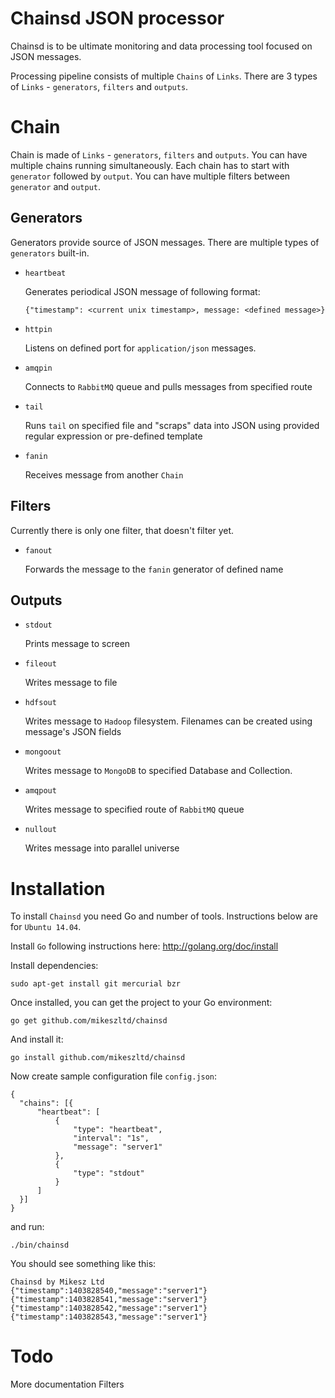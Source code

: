 Chainsd JSON processor
======================

Chainsd is to be ultimate monitoring and data processing tool focused on JSON messages. 

Processing pipeline consists of multiple `Chains` of `Links`. There are 3 types of `Links` - `generators`, `filters` and `outputs`.

# Chain

Chain is made of `Links` - `generators`, `filters` and `outputs`. 
You can have multiple chains running simultaneously. 
Each chain has to start with `generator` followed by `output`. You can have multiple filters between `generator` and `output`.

## Generators

Generators provide source of JSON messages. There are multiple types of `generators` built-in. 

  - `heartbeat`

    Generates periodical JSON message of following format:
  
    ```
    {"timestamp": <current unix timestamp>, message: <defined message>}
    ```
  
  - `httpin`
  
    Listens on defined port for `application/json` messages.

  - `amqpin`
  
    Connects to `RabbitMQ` queue and pulls messages from specified route

  - `tail`
  
    Runs `tail` on specified file and "scraps" data into JSON using provided regular expression or pre-defined template

  - `fanin`
  
    Receives message from another `Chain` 

## Filters

Currently there is only one filter, that doesn't filter yet.

  - `fanout`
  
    Forwards the message to the `fanin` generator of defined name

## Outputs

  - `stdout`
    
    Prints message to screen

  - `fileout`
  
    Writes message to file

  - `hdfsout`
  
    Writes message to `Hadoop` filesystem. Filenames can be created using message's JSON fields

  - `mongoout`
    
    Writes message to `MongoDB` to specified Database and Collection.

  - `amqpout`
  
    Writes message to specified route of `RabbitMQ` queue

  - `nullout`
  
    Writes message into parallel universe

# Installation

  To install `Chainsd` you need Go and number of tools. Instructions below are for `Ubuntu 14.04`.
  
  Install `Go` following instructions here: http://golang.org/doc/install
  
  Install dependencies:
  
  ```
  sudo apt-get install git mercurial bzr
  ```
  
  Once installed, you can get the project to your Go environment:
  
  ```
  go get github.com/mikeszltd/chainsd
  ```
  
  And install it:
  
  ```
  go install github.com/mikeszltd/chainsd
  ```
  
  Now create sample configuration file `config.json`:
  
  ```
  {
	"chains": [{
		"heartbeat": [
			{
				"type": "heartbeat",
				"interval": "1s",
				"message": "server1"
			},
			{
				"type": "stdout"
			}
		]
	}]
  }
  ``` 
  
  and run:
  
  ```
  ./bin/chainsd
  ```
  
  You should see something like this:
  
  ```
  Chainsd by Mikesz Ltd
  {"timestamp":1403828540,"message":"server1"}
  {"timestamp":1403828541,"message":"server1"}
  {"timestamp":1403828542,"message":"server1"}
  {"timestamp":1403828543,"message":"server1"}
  ```

# Todo

  More documentation
  Filters
  
  
